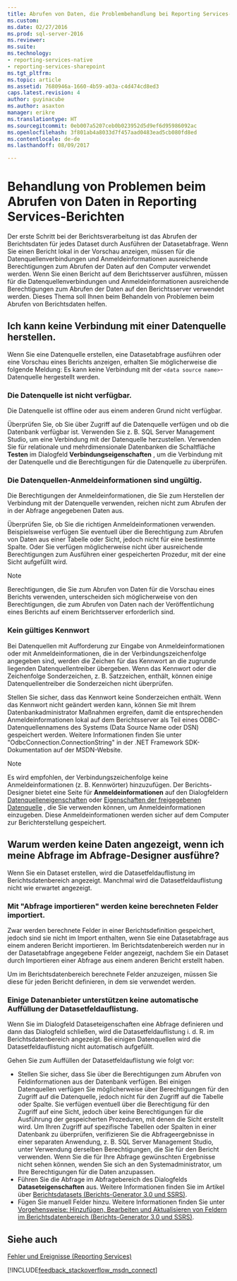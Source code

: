 ```yaml
---
title: Abrufen von Daten, die Problembehandlung bei Reporting Services-Berichten | Microsoft Docs
ms.custom: 
ms.date: 02/27/2016
ms.prod: sql-server-2016
ms.reviewer: 
ms.suite: 
ms.technology:
- reporting-services-native
- reporting-services-sharepoint
ms.tgt_pltfrm: 
ms.topic: article
ms.assetid: 7680946a-1660-4b59-a03a-c4d474cd8ed3
caps.latest.revision: 4
author: guyinacube
ms.author: asaxton
manager: erikre
ms.translationtype: HT
ms.sourcegitcommit: 0eb007a5207ceb0b023952d5d9ef6d95986092ac
ms.openlocfilehash: 3f801ab4a8033d7f457aad0483ead5cb080fd8ed
ms.contentlocale: de-de
ms.lasthandoff: 08/09/2017

---
```

# <a name="troubleshoot-data-retrieval-issues-with-reporting-services-reports"></a>Behandlung von Problemen beim Abrufen von Daten in Reporting Services-Berichten
Der erste Schritt bei der Berichtsverarbeitung ist das Abrufen der Berichtsdaten für jedes Dataset durch Ausführen der Datasetabfrage. Wenn Sie einen Bericht lokal in der Vorschau anzeigen, müssen für die Datenquellenverbindungen und Anmeldeinformationen ausreichende Berechtigungen zum Abrufen der Daten auf den Computer verwendet werden. Wenn Sie einen Bericht auf dem Berichtsserver ausführen, müssen für die Datenquellenverbindungen und Anmeldeinformationen ausreichende Berechtigungen zum Abrufen der Daten auf den Berichtsserver verwendet werden. Dieses Thema soll Ihnen beim Behandeln von Problemen beim Abrufen von Berichtsdaten helfen.   
  
## <a name="i-cannot-create-a-connection-to-a-data-source"></a>Ich kann keine Verbindung mit einer Datenquelle herstellen.  
Wenn Sie eine Datenquelle erstellen, eine Datasetabfrage ausführen oder eine Vorschau eines Berichts anzeigen, erhalten Sie möglicherweise die folgende Meldung: Es kann keine Verbindung mit der `<data source name>`-Datenquelle hergestellt werden.   
    
### <a name="data-source-is-not-available"></a>Die Datenquelle ist nicht verfügbar.  
Die Datenquelle ist offline oder aus einem anderen Grund nicht verfügbar.   
  
Überprüfen Sie, ob Sie über Zugriff auf die Datenquelle verfügen und ob die Datenbank verfügbar ist. Verwenden Sie z. B. SQL Server Management Studio, um eine Verbindung mit der Datenquelle herzustellen. Verwenden Sie für relationale und mehrdimensionale Datenbanken die Schaltfläche **Testen** im Dialogfeld **Verbindungseigenschaften** , um die Verbindung mit der Datenquelle und die Berechtigungen für die Datenquelle zu überprüfen.   
  
### <a name="data-source-credentials-are-not-valid"></a>Die Datenquellen-Anmeldeinformationen sind ungültig.  
Die Berechtigungen der Anmeldeinformationen, die Sie zum Herstellen der Verbindung mit der Datenquelle verwenden, reichen nicht zum Abrufen der in der Abfrage angegebenen Daten aus.  
  
Überprüfen Sie, ob Sie die richtigen Anmeldeinformationen verwenden. Beispielsweise verfügen Sie eventuell über die Berechtigung zum Abrufen von Daten aus einer Tabelle oder Sicht, jedoch nicht für eine bestimmte Spalte. Oder Sie verfügen möglicherweise nicht über ausreichende Berechtigungen zum Ausführen einer gespeicherten Prozedur, mit der eine Sicht aufgefüllt wird.   
  
> [!NOTE]  
> Berechtigungen, die Sie zum Abrufen von Daten für die Vorschau eines Berichts verwenden, unterscheiden sich möglicherweise von den Berechtigungen, die zum Abrufen von Daten nach der Veröffentlichung eines Berichts auf einem Berichtsserver erforderlich sind.   
  
### <a name="not-a-valid-password"></a>Kein gültiges Kennwort  
Bei Datenquellen mit Aufforderung zur Eingabe von Anmeldeinformationen oder mit Anmeldeinformationen, die in der Verbindungszeichenfolge angegeben sind, werden die Zeichen für das Kennwort an die zugrunde liegenden Datenquellentreiber übergeben. Wenn das Kennwort oder die Zeichenfolge Sonderzeichen, z. B. Satzzeichen, enthält, können einige Datenquellentreiber die Sonderzeichen nicht überprüfen.   
  
Stellen Sie sicher, dass das Kennwort keine Sonderzeichen enthält. Wenn das Kennwort nicht geändert werden kann, können Sie mit Ihrem Datenbankadministrator Maßnahmen ergreifen, damit die entsprechenden Anmeldeinformationen lokal auf dem Berichtsserver als Teil eines ODBC-Datenquellennamens des Systems (Data Source Name oder DSN) gespeichert werden. Weitere Informationen finden Sie unter "OdbcConnection.ConnectionString" in der .NET Framework SDK-Dokumentation auf der MSDN-Website.   
  
> [!NOTE]  
>Es wird empfohlen, der Verbindungszeichenfolge keine Anmeldeinformationen (z. B. Kennwörter) hinzuzufügen. Der Berichts-Designer bietet eine Seite für **Anmeldeinformationen** auf den Dialogfeldern [Datenquelleneigenschaften](~/reporting-services/report-data/enter-data-source-credentials-dialog-box-report-builder.md) oder [Eigenschaften der freigegebenen Datenquelle](~/reporting-services/report-data/enter-data-source-credentials-dialog-box-report-builder.md) , die Sie verwenden können, um Anmeldeinformationen einzugeben. Diese Anmeldeinformationen werden sicher auf dem Computer zur Berichterstellung gespeichert.  
  
## <a name="why-do-i-see-no-data-when-i-run-my-query-in-the-query-designer"></a>Warum werden keine Daten angezeigt, wenn ich meine Abfrage im Abfrage-Designer ausführe?  
Wenn Sie ein Dataset erstellen, wird die Datasetfeldauflistung im Berichtsdatenbereich angezeigt. Manchmal wird die Datasetfeldauflistung nicht wie erwartet angezeigt.   
  
### <a name="import-query-does-not-import-calculated-fields"></a>Mit "Abfrage importieren" werden keine berechneten Felder importiert.  
  
Zwar werden berechnete Felder in einer Berichtsdefinition gespeichert, jedoch sind sie nicht im Import enthalten, wenn Sie eine Datasetabfrage aus einem anderen Bericht importieren. Im Berichtsdatenbereich werden nur in der Datasetabfrage angegebene Felder angezeigt, nachdem Sie ein Dataset durch Importieren einer Abfrage aus einem anderen Bericht erstellt haben.   
  
Um im Berichtsdatenbereich berechnete Felder anzuzeigen, müssen Sie diese für jeden Bericht definieren, in dem sie verwendet werden.   
  
### <a name="some-data-providers-do-not-support-automatic-population-of-the-dataset-field-collection"></a>Einige Datenanbieter unterstützen keine automatische Auffüllung der Datasetfeldauflistung.  
Wenn Sie im Dialogfeld Dataseteigenschaften eine Abfrage definieren und dann das Dialogfeld schließen, wird die Datasetfeldauflistung i. d. R. im Berichtsdatenbereich angezeigt. Bei einigen Datenquellen wird die Datasetfeldauflistung nicht automatisch aufgefüllt.   
  
Gehen Sie zum Auffüllen der Datasetfeldauflistung wie folgt vor:  
* Stellen Sie sicher, dass Sie über die Berechtigungen zum Abrufen von Feldinformationen aus der Datenbank verfügen. Bei einigen Datenquellen verfügen Sie möglicherweise über Berechtigungen für den Zugriff auf die Datenquelle, jedoch nicht für den Zugriff auf die Tabelle oder Spalte. Sie verfügen eventuell über die Berechtigung für den Zugriff auf eine Sicht, jedoch über keine Berechtigungen für die Ausführung der gespeicherten Prozeduren, mit denen die Sicht erstellt wird. Um Ihren Zugriff auf spezifische Tabellen oder Spalten in einer Datenbank zu überprüfen, verifizieren Sie die Abfrageergebnisse in einer separaten Anwendung, z. B. SQL Server Management Studio, unter Verwendung derselben Berechtigungen, die Sie für den Bericht verwenden. Wenn Sie die für Ihre Abfrage gewünschten Ergebnisse nicht sehen können, wenden Sie sich an den Systemadministrator, um Ihre Berechtigungen für die Daten anzupassen.   
* Führen Sie die Abfrage im Abfragebereich des Dialogfelds **Dataseteigenschaften** aus. Weitere Informationen finden Sie im Artikel über [Berichtsdatasets (Berichts-Generator 3.0 und SSRS)](../../reporting-services/report-data/report-datasets-ssrs.md).  
* Fügen Sie manuell Felder hinzu. Weitere Informationen finden Sie unter [Vorgehensweise: Hinzufügen, Bearbeiten und Aktualisieren von Feldern im Berichtsdatenbereich (Berichts-Generator 3.0 und SSRS)](../../reporting-services/report-data/add-edit-refresh-fields-in-the-report-data-pane-report-builder-and-ssrs.md).   
  
## <a name="see-also"></a>Siehe auch  
[Fehler und Ereignisse (Reporting Services)](../../reporting-services/troubleshooting/errors-and-events-reference-reporting-services.md)  
  
  

[!INCLUDE[feedback_stackoverflow_msdn_connect](../../includes/feedback-stackoverflow-msdn-connect.md)]




